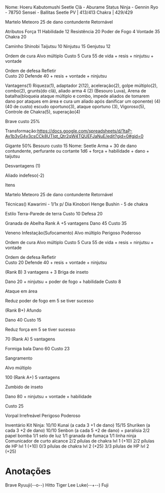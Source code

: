 
Nome: Hoeru Kabutomushi Seetle
Clã - Aburame
Status Ninja  - 
Gennin
Ryo - 78750 
Sensei - Ballitas Seetle
PV | 413/413
Chakra | 429/429


Martelo Meteoro
25 de dano contundente
Retornável

Atributos 
Força 11
Habilidade 12
Resistência 20
Poder de Fogo 4 
Vontade  35
Chakra  20

Caminho Shinobi
Taijutsu  10
Ninjutsu 15
Genjutsu 12

Ordem de cura Alvo múltiplo
Custo 5 
Cura 55 de vida + resis + ninjutsu + vontade 

Ordem de defesa Refletir  
Custo 20
Defende 40 + resis + vontade + ninjutsu


Vantagens(1)
Riqueza(1), adaptador 2(12), aceleração(2), golpe múltiplo(2), combo(2), grunts(do clã), aliado arma 4 (2) (Besouro Luva), Arena de batalha(bloqueia ataque múltiplo e combo, impede aliados de tomarem dano por ataques em área e cura um aliado após danificar um oponente) (4) (40 de custo) escudo oportuno(3),  ataque oportuno (3), Vigoroso(5), Controle de Chakra(5), superação(4)

Brave custo 25%

Transformação:https://docs.google.com/spreadsheets/d/1taP-Av1b3vG4y3csCCk8UTlqt_Qtr2qW4TQUEFJaNuE/edit?gid=0#gid=0

Gigante 50%
Besouro custo 15
Nome: Seetle
Arma + 30 de dano contundente, perfurante ou cortante 1d6 + força + habilidade + dano + taijutsu


Desvantagens (1)

Aliado indefeso(-2)



Itens

Martelo Meteoro
25 de dano contundente
Retornável




Técnicas()
Kawarimi - 1/1x p/ Dia
Kinobori 
Henge 
Bushin - 5 de chakra

Estilo Terra-Parede de terra
Custo 10
Defesa 20

Granada de Abelha
Rank A +5 vantagens
Dano 45
Custo 35

Veneno
Infestação(Sufocamento)
Alvo múltiplo
Perigoso
Poderoso


Ordem de cura Alvo múltiplo
Custo 5 
Cura 55 de vida + resis + ninjutsu + vontade 

Ordem de defesa Refletir  
Custo 20
Defende 40 + resis + vontade + ninjutsu

(Rank B) 3  vantagens + 3
Briga de inseto

Dano 20 + ninjutsu + poder de fogo + habilidade 
Custo 8

Ataque em área

Reduz poder de fogo em 5 se tiver sucesso

 (Rank B+)
Afundo

Dano 40
Custo 15

Reduz força em 5 se tiver sucesso

70 (Rank A) 5 vantagens 

Formiga bala
Dano 60
Custo 23

Sangramento

Alvo múltiplo

100 (Rank A+) 5 vantagens 


Zumbido de inseto 

Dano 80 + ninjutsu + vontade + habilidade 

Custo 25

Vorpal 
Irrefreável
Perigoso
Poderoso

Inventário
Kit Ninja:
10/10 Kunai (a cada 3 +1 de dano)
15/15 Shuriken (a cada 3 +2 de dano)
10/10 Senbon (a cada 5 +2 de dano) + paralisia
2/2 papel bomba
1/1 selo de luz
1/1 granada de fumaça
1/1 linha ninja
Comunicador de curto alcance
2/2 pílulas de chakra lvl 1 (+10)
2/2 pílulas de HP lvl 1 (+10)
0/3 pílulas de chakra lvl 2 (+25)
3/3 pílulas  de HP lvl 2 (+25)

# Anotações
Brave
Ryuuji(--o--)
Hitto
Tiger Lee
Luke(--+--)
Fuji




